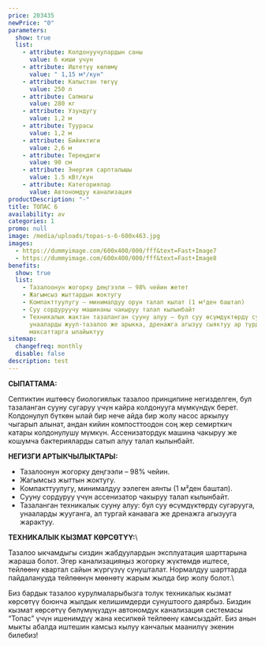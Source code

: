 ```yaml
---
price: 203435
newPrice: "0"
parameters:
  show: true
  list:
    - attribute: Колдонуучулардын саны
      value: 6 киши учун
    - attribute: Иштетүү көлөмү
      value: " 1,15 м³/кун"
    - attribute: Капыстан төгүү
      value: 250 л
    - attribute: Салмагы
      value: 280 кг
    - attribute: Узундугу
      value: 1,2 м
    - attribute: Туурасы
      value: 1,2 м
    - attribute: Бийиктиги
      value: 2,6 м
    - attribute: Тереңдиги
      value: 90 см
    - attribute: Энергия сарпталышы
      value: 1.5 кВт/кун
    - attribute: Категориялар
      value: Автономдуу канализация
productDescription: "-"
title: ТОПАС 6
availability: av
categories: 1
promo: null
image: /media/uploads/topas-s-6-600x463.jpg
images:
  - https://dummyimage.com/600x400/000/fff&text=Fast+Image7
  - https://dummyimage.com/600x400/000/fff&text=Fast+Image8
benefits:
  show: true
  list:
    - Тазалоонун жогорку деңгээли – 98% чейин жетет
    - Жагымсыз жыттардын жоктугу
    - Компакттуулугу – минималдуу орун талап кылат (1 м²ден баштап)
    - Суу сордуруучу машинаны чакыруу талап кылынбайт
    - Техникалык жактан тазаланган сууну алуу – бул суу өсүмдүктөрдү сугаруу,
      унааларды жууп-тазалоо же арыкка, дренажга агызуу сыяктуу ар түрдүү
      максаттарга ылайыктуу
sitemap:
  changefreq: monthly
  disable: false
description: test
---
```

**СЫПАТТАМА:**

Септиктин иштөөсү биологиялык тазалоо принципине негизделген, бул тазаланган сууну сугаруу үчүн кайра колдонууга мүмкүндүк берет.
Колдонулуп бүткөн ылай бир нече айда бир жолу насос аркылуу чыгарып алынат, андан кийин компосттоодон соң жер семирткич катары колдонулушу мүмкүн.
Ассенизатордук машина чакыруу же кошумча бактерияларды сатып алуу талап кылынбайт.

**НЕГИЗГИ АРТЫКЧЫЛЫКТАРЫ:**

* Тазалоонун жогорку деңгээли – 98% чейин.
* Жагымсыз жыттын жоктугу.
* Компакттуулугу, минималдуу ээлеген аянты (1 м²ден баштап).
* Сууну сордуруу үчүн ассенизатор чакыруу талап кылынбайт.
* Тазаланган техникалык сууну алуу: бул суу өсүмдүктөрдү сугарууга, унааларды жууганга, ал тургай канавага же дренажга агызууга жарактуу.

**ТЕХНИКАЛЫК КЫЗМАТ КӨРСӨТҮҮ:**\

Тазалоо ыкчамдыгы сиздин жабдуулардын эксплуатация шарттарына жараша болот. Эгер канализацияңыз жогорку жүктөмдө иштесе, тейлөөнү квартал сайын жүргүзүү сунушталат. Нормалдуу шарттарда пайдаланууда тейлөөнүн мөөнөтү жарым жылда бир жолу болот.\

Биз бардык тазалоо курулмаларыбызга толук техникалык кызмат көрсөтүү боюнча жылдык келишимдерди сунуштоого даярбыз. Биздин кызмат көрсөтүү бөлүмүңүздүн автономдук канализация системасы “Топас” үчүн ишенимдүү жана кесипкөй тейлөөнү камсыздайт. Биз анын мыкты абалда иштешин камсыз кылуу канчалык маанилүү экенин билебиз!
